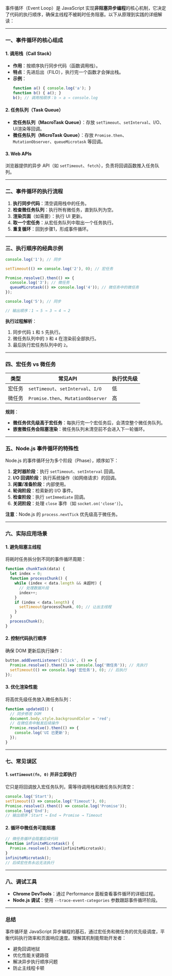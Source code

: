 事件循环（Event Loop）是 JavaScript 实现**非阻塞异步编程**的核心机制，它决定了代码的执行顺序，确保主线程不被耗时任务阻塞。以下从原理到实践的详细解读：

---

### **一、事件循环的核心组成**
#### 1. **调用栈（Call Stack）**
- **作用**：按顺序执行同步代码（函数调用栈）。
- **特点**：先进后出（FILO），执行完一个函数才会弹出栈。
- **示例**：
  ```javascript
  function a() { console.log('a'); }
  function b() { a(); }
  b(); // 调用栈顺序：b → a → console.log
  ```

#### 2. **任务队列（Task Queue）**
- **宏任务队列（MacroTask Queue）**：存放 `setTimeout`、`setInterval`、I/O、UI渲染等回调。
- **微任务队列（MicroTask Queue）**：存放 `Promise.then`、`MutationObserver`、`queueMicrotask` 等回调。

#### 3. **Web APIs**
浏览器提供的异步 API（如 `setTimeout`、`fetch`），负责将回调函数推入任务队列。

---

### **二、事件循环的执行流程**
1. **执行同步代码**：清空调用栈中的任务。
2. **检查微任务队列**：执行所有微任务，直到队列为空。
3. **渲染页面**（如需要）：执行 UI 更新。
4. **取一个宏任务**：从宏任务队列中取出一个任务执行。
5. **重复循环**：回到步骤1，形成事件循环。

---

### **三、执行顺序的经典示例**
```javascript
console.log('1'); // 同步

setTimeout(() => console.log('2'), 0); // 宏任务

Promise.resolve().then(() => {
  console.log('3'); // 微任务
  queueMicrotask(() => console.log('4')); // 微任务中的微任务
});

console.log('5'); // 同步

// 输出顺序：1 → 5 → 3 → 4 → 2
```

**执行过程解析**：
1. 同步代码 `1` 和 `5` 先执行。
2. 微任务队列中的 `3` 和 `4` 在渲染前全部执行。
3. 最后执行宏任务队列中的 `2`。

---

### **四、宏任务 vs 微任务**
| **类型**   | **常见API**                      | **执行优先级** |
|------------|----------------------------------|----------------|
| 宏任务     | `setTimeout`、`setInterval`、`I/O` | 低             |
| 微任务     | `Promise.then`、`MutationObserver` | 高             |

**规则**：
- **微任务优先级高于宏任务**：每执行完一个宏任务后，会清空整个微任务队列。
- **嵌套微任务会阻塞渲染**：微任务队列未清空前不会进入下一轮循环。

---

### **五、Node.js 事件循环的特殊性**
Node.js 的事件循环分为多个阶段（Phase），顺序如下：
1. **定时器阶段**：执行 `setTimeout`、`setInterval` 回调。
2. **I/O 回调阶段**：执行系统操作（如网络请求）的回调。
3. **闲置/准备阶段**：内部使用。
4. **轮询阶段**：检索新的 I/O 事件。
5. **检查阶段**：执行 `setImmediate` 回调。
6. **关闭阶段**：处理 `close` 事件（如 `socket.on('close')`）。

**注意**：Node.js 的 `process.nextTick` 优先级高于微任务。

---

### **六、实际应用场景**
#### 1. **避免阻塞主线程**
将耗时任务拆分到不同的事件循环周期：
```javascript
function chunkTask(data) {
  let index = 0;
  function processChunk() {
    while (index < data.length && 未超时) {
      // 处理数据片段
      index++;
    }
    if (index < data.length) {
      setTimeout(processChunk, 0); // 让出主线程
    }
  }
  processChunk();
}
```

#### 2. **控制代码执行顺序**
确保 DOM 更新后执行操作：
```javascript
button.addEventListener('click', () => {
  Promise.resolve().then(() => console.log('微任务')); // 先执行
  setTimeout(() => console.log('宏任务'), 0); // 后执行
});
```

#### 3. **优化渲染性能**
将高优先级任务放入微任务队列：
```javascript
function updateUI() {
  // 同步修改 DOM
  document.body.style.backgroundColor = 'red';
  // 在微任务中触发后续操作
  Promise.resolve().then(() => {
    console.log('UI 已更新');
  });
}
```

---

### **七、常见误区**
#### 1. **`setTimeout(fn, 0)` 并非立即执行**
它只是将回调放入宏任务队列，需等待调用栈和微任务队列清空：
```javascript
console.log('Start');
setTimeout(() => console.log('Timeout'), 0);
Promise.resolve().then(() => console.log('Promise'));
console.log('End');
// 输出顺序：Start → End → Promise → Timeout
```

#### 2. **循环中微任务可能阻塞**
```javascript
// 微任务循环会阻塞后续代码
function infiniteMicrotask() {
  Promise.resolve().then(infiniteMicrotask); 
}
infiniteMicrotask();
// 后续宏任务永远无法执行
```

---

### **八、调试工具**
- **Chrome DevTools**：通过 Performance 面板查看事件循环的详细过程。
- **Node.js 调试**：使用 `--trace-event-categories` 参数跟踪事件循环阶段。

---

### **总结**
事件循环是 JavaScript 异步编程的基石，通过宏任务和微任务的优先级调度，平衡代码执行效率和页面响应速度。理解其机制能帮助开发者：
- 避免回调地狱
- 优化性能关键路径
- 解决异步执行顺序问题
- 防止主线程卡顿
